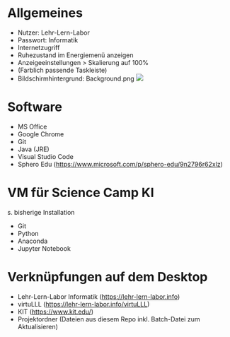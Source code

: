 # Allgemeines
* Nutzer: Lehr-Lern-Labor
* Passwort: Informatik
* Internetzugriff
* Ruhezustand im Energiemenü anzeigen
* Anzeigeeinstellungen > Skalierung auf 100%
* (Farblich passende Taskleiste)
* Bildschirmhintergrund: Background.png ![](Background.png)

# Software
* MS Office
* Google Chrome
* Git
* Java (JRE)
* Visual Studio Code
* Sphero Edu (https://www.microsoft.com/p/sphero-edu/9n2796r62xlz)

# VM für Science Camp KI
s. bisherige Installation

* Git
* Python
* Anaconda
* Jupyter Notebook

# Verknüpfungen auf dem Desktop
* Lehr-Lern-Labor Informatik (https://lehr-lern-labor.info)
* virtuLLL (https://lehr-lern-labor.info/virtuLLL)
* KIT (https://www.kit.edu/)
* Projektordner (Dateien aus diesem Repo inkl. Batch-Datei zum Aktualisieren)